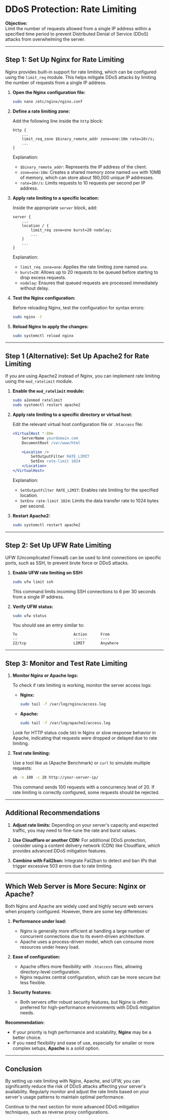 # DDoS Protection: Rate Limiting

**Objective:**  
Limit the number of requests allowed from a single IP address within a specified time period to prevent Distributed Denial of Service (DDoS) attacks from overwhelming the server.

---

## Step 1: Set Up Nginx for Rate Limiting

Nginx provides built-in support for rate limiting, which can be configured using the `limit_req` module. This helps mitigate DDoS attacks by limiting the number of requests from a single IP address.

1. **Open the Nginx configuration file:**

   ```bash
   sudo nano /etc/nginx/nginx.conf
   ```

2. **Define a rate limiting zone:**

   Add the following line inside the `http` block:

   ```nginx
   http {
       ...
       limit_req_zone $binary_remote_addr zone=one:10m rate=10r/s;
       ...
   }
   ```

   Explanation:
   - `$binary_remote_addr`: Represents the IP address of the client.
   - `zone=one:10m`: Creates a shared memory zone named `one` with 10MB of memory, which can store about 160,000 unique IP addresses.
   - `rate=10r/s`: Limits requests to 10 requests per second per IP address.

3. **Apply rate limiting to a specific location:**

   Inside the appropriate `server` block, add:

   ```nginx
   server {
       ...
       location / {
           limit_req zone=one burst=20 nodelay;
           ...
       }
       ...
   }
   ```

   Explanation:
   - `limit_req zone=one`: Applies the rate limiting zone named `one`.
   - `burst=20`: Allows up to 20 requests to be queued before starting to drop excess requests.
   - `nodelay`: Ensures that queued requests are processed immediately without delay.

4. **Test the Nginx configuration:**

   Before reloading Nginx, test the configuration for syntax errors:

   ```bash
   sudo nginx -t
   ```

5. **Reload Nginx to apply the changes:**

   ```bash
   sudo systemctl reload nginx
   ```

---

## Step 1 (Alternative): Set Up Apache2 for Rate Limiting

If you are using Apache2 instead of Nginx, you can implement rate limiting using the `mod_ratelimit` module.

1. **Enable the `mod_ratelimit` module:**

   ```bash
   sudo a2enmod ratelimit
   sudo systemctl restart apache2
   ```

2. **Apply rate limiting to a specific directory or virtual host:**

   Edit the relevant virtual host configuration file or `.htaccess` file:

   ```apache
   <VirtualHost *:80>
       ServerName yourdomain.com
       DocumentRoot /var/www/html

       <Location />
           SetOutputFilter RATE_LIMIT
           SetEnv rate-limit 1024
       </Location>
   </VirtualHost>
   ```

   Explanation:
   - `SetOutputFilter RATE_LIMIT`: Enables rate limiting for the specified location.
   - `SetEnv rate-limit 1024`: Limits the data transfer rate to 1024 bytes per second.

3. **Restart Apache2:**

   ```bash
   sudo systemctl restart apache2
   ```

---

## Step 2: Set Up UFW Rate Limiting

UFW (Uncomplicated Firewall) can be used to limit connections on specific ports, such as SSH, to prevent brute force or DDoS attacks.

1. **Enable UFW rate limiting on SSH:**

   ```bash
   sudo ufw limit ssh
   ```

   This command limits incoming SSH connections to 6 per 30 seconds from a single IP address.

2. **Verify UFW status:**

   ```bash
   sudo ufw status
   ```

   You should see an entry similar to:

   ```plaintext
   To                         Action      From
   --                         ------      ----
   22/tcp                     LIMIT       Anywhere
   ```

---

## Step 3: Monitor and Test Rate Limiting

1. **Monitor Nginx or Apache logs:**

   To check if rate limiting is working, monitor the server access logs:

   - **Nginx:**
     ```bash
     sudo tail -f /var/log/nginx/access.log
     ```
   - **Apache:**
     ```bash
     sudo tail -f /var/log/apache2/access.log
     ```

   Look for HTTP status code `503` in Nginx or slow response behavior in Apache, indicating that requests were dropped or delayed due to rate limiting.

2. **Test rate limiting:**

   Use a tool like `ab` (Apache Benchmark) or `curl` to simulate multiple requests:

   ```bash
   ab -n 100 -c 20 http://your-server-ip/
   ```

   This command sends 100 requests with a concurrency level of 20. If rate limiting is correctly configured, some requests should be rejected.

---

## Additional Recommendations

1. **Adjust rate limits:**
   Depending on your server's capacity and expected traffic, you may need to fine-tune the rate and burst values.

2. **Use Cloudflare or another CDN:**
   For additional DDoS protection, consider using a content delivery network (CDN) like Cloudflare, which provides advanced DDoS mitigation features.

3. **Combine with Fail2ban:**
   Integrate Fail2ban to detect and ban IPs that trigger excessive 503 errors due to rate limiting.

---

## Which Web Server is More Secure: Nginx or Apache?

Both Nginx and Apache are widely used and highly secure web servers when properly configured. However, there are some key differences:

1. **Performance under load:**
   - Nginx is generally more efficient at handling a large number of concurrent connections due to its event-driven architecture.
   - Apache uses a process-driven model, which can consume more resources under heavy load.

2. **Ease of configuration:**
   - Apache offers more flexibility with `.htaccess` files, allowing directory-level configuration.
   - Nginx requires central configuration, which can be more secure but less flexible.

3. **Security features:**
   - Both servers offer robust security features, but Nginx is often preferred for high-performance environments with DDoS mitigation needs.

**Recommendation:**
   - If your priority is high performance and scalability, **Nginx** may be a better choice.
   - If you need flexibility and ease of use, especially for smaller or more complex setups, **Apache** is a solid option.

---

## Conclusion

By setting up rate limiting with Nginx, Apache, and UFW, you can significantly reduce the risk of DDoS attacks affecting your server's availability. Regularly monitor and adjust the rate limits based on your server's usage patterns to maintain optimal performance.

Continue to the next section for more advanced DDoS mitigation techniques, such as reverse proxy configurations.

